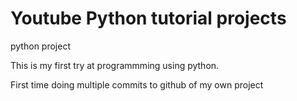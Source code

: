 # Youtube Python tutorial projects
python project

This is my first try at programmming using python.

First time doing multiple commits to github of my own project
